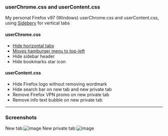 ### userChrome.css and userContent.css
My personal Firefox v97 (Windows) userChrome.css and userContent.css, using [Sidebery](https://github.com/mbnuqw/sidebery) for vertical tabs

#### userChrome.css
- [Hide horizontal tabs](https://github.com/Timvde/UserChrome-Tweaks/blob/master/sidebar/hide-sidebar-header.css)
- [Moves hamburger menu to top-left](https://github.com/Timvde/UserChrome-Tweaks/blob/master/hamburger/move-to-top-left-Linux-Windows.css)
- Hide sidebar header
- Hide bookmarks star icon

#### userContent.css
- Hide Firefox logo without removing wordmark
- Hide search bar on new tab and new private tab
- Remove Firefox VPN promo on new private tab
- Remove info text bubble on new private tab

---
### Screenshots

New tab:![image](https://user-images.githubusercontent.com/67237406/155901391-6ae3c609-fb41-42d9-b3c4-6741bf9fd597.png)
New private tab:![image](https://user-images.githubusercontent.com/67237406/155901490-eaf3f31f-f2f8-4026-b0ee-597f9f411485.png)
